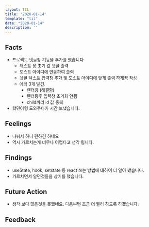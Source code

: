 ```yaml
---
layout: TIL
title: "2020-01-14"
template: "til"
date: "2020-01-14"
description: ''
---
```


## Facts

- 프로젝트 뎃글창 기능을 추가를 했습니다.
  - 태스트 용 초기 값 뎃글 출력
  - 포스트 아이디에 연동하여 출력
  - 뎃글 텍스트 입력창 추가 및 포스트 아이디에 맞게 출력 하게끔 작성
  - 에러 3개 발견.
    - 렌더링 (해결함)
    - 렌더링후 입력창 초기화 안됨
    - child끼리 id 값 중복
- 학민이형 도와주다가 시간 보냈습니다.

## Feelings

- 나눠서 하니 편하긴 하네요
- 역시 가르치는게 너무나 어렵다고 생각 됩니다.

## Findings

- useState, hook, setstate 등 react 쓰는 방법에 대하여 더 알아 봤습니다.
- 가르치면서 알던것들을 상기를 했습니다.

## Future Action

- 생각 보다 많은것을 못했네요. 다음부턴 조금 더 빨리 하도록 하겠습니다.

## Feedback

